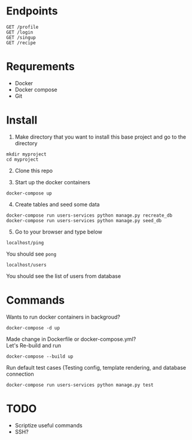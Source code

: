 # Endpoints

```
GET /profile
GET /login
GET /singup
GET /recipe
```

# Requrements
* Docker
* Docker compose
* Git

# Install
1. Make directory that you want to install this base project and go to the directory
```
mkdir myproject
cd myproject
```

2. Clone this repo

3. Start up the docker containers
```
docker-compose up
```

4. Create tables and seed some data
```
docker-compose run users-services python manage.py recreate_db
docker-compose run users-services python manage.py seed_db
```

5. Go to your browser and type below
```
localhost/ping
```
You should see `pong`

```
localhost/users
```
You should see the list of users from database


# Commands
Wants to run docker containers in backgroud?
```
docker-compose -d up
```

Made change in Dockerfile or docker-compose.yml?
<br>Let's Re-build and run
```
docker-compose --build up
```

Run default test cases (Testing config, template rendering, and database connection
```
docker-compose run users-services python manage.py test
```


# TODO
* Scriptize useful commands
* SSH?
